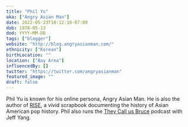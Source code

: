 ```yaml
---
title: "Phil Yu"
aka: ["Angry Asian Man"]
date: 2022-05-23T10:12:10-07:00
dob: 1978-05-13
dod: YYYY-MM-DD
tags: ["blogger"]
website: "http://blog.angryasianman.com/"
ethnicity: ["Korean"]
birthLocation: ""
location: ["Bay Area"]
influencedBy: []
twitter: "https://twitter.com/angryasianman"
featured_image: ""
draft: false
---
```


Phil Yu is known for his online persona, Angry Asian Man. He is also the author of 
[RISE](https://www.harpercollins.com/pages/Rise), a vivid scrapbook documenting the 
history of Asian American pop history. Phil also runs the [They Call us Bruce](https://theycallusbruce.libsyn.com/) podcast with Jeff Yang.